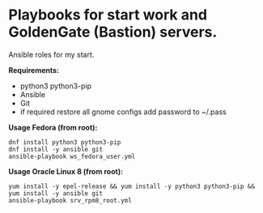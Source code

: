 # Playbooks for start work and GoldenGate (Bastion) servers.

Ansible roles for my start.

**Requirements:**
* python3 python3-pip
* Ansible
* Git
* if required restore all gnome configs add password to ~/.pass

**Usage Fedora (from root):**
```
dnf install python3 python3-pip
dnf install -y ansible git
ansible-playbook ws_fedora_user.yml
```

**Usage Oracle Linux 8 (from root):**
```
yum install -y epel-release && yum install -y python3 python3-pip && yum install -y ansible git
ansible-playbook srv_rpm8_root.yml
```

